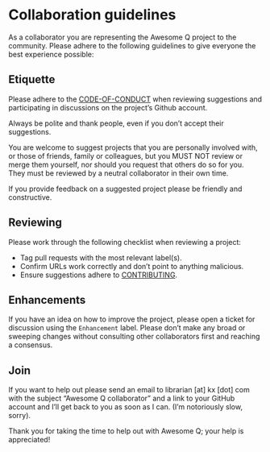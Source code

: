 # Collaboration guidelines

As a collaborator you are representing the Awesome Q project to the community. Please adhere to the following guidelines to give everyone the best experience possible: 

## Etiquette
Please adhere to the [CODE-OF-CONDUCT](https://github.com/StephenTaylor-Kx/awesome-q/blob/master/CODE-OF-CONDUCT.md) when reviewing suggestions and participating in discussions on the project’s Github account.

Always be polite and thank people, even if you don’t accept their suggestions.

You are welcome to suggest projects that you are personally involved with, or those of friends, family or colleagues, but you MUST NOT review or merge them yourself, nor should you request that others do so for you. They must be reviewed by a neutral collaborator in their own time.

If you provide feedback on a suggested project please be friendly and constructive.

## Reviewing
Please work through the following checklist when reviewing a project: 

- Tag pull requests with the most relevant label(s).
- Confirm URLs work correctly and don’t point to anything malicious.
- Ensure suggestions adhere to [CONTRIBUTING](https://github.com/ziadoz/awesome-php/blob/master/CONTRIBUTING.md).

## Enhancements
If you have an idea on how to improve the project, please open a ticket for discussion using the `Enhancement` label. Please don’t make any broad or sweeping changes without consulting other collaborators first and reaching a consensus.

## Join
If you want to help out please send an email to librarian [at] kx [dot] com with the subject “Awesome Q collaborator” and a link to your GitHub account and I’ll get back to you as soon as I can. (I’m notoriously slow, sorry).

Thank you for taking the time to help out with Awesome Q; your help is appreciated!